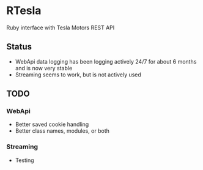 RTesla
======

Ruby interface with Tesla Motors REST API

Status
------

* WebApi data logging has been logging actively 24/7 for about 6 months and is now very stable
* Streaming seems to work, but is not actively used
	
TODO
----

### WebApi

* Better saved cookie handling
* Better class names, modules, or both

### Streaming

* Testing
